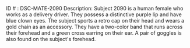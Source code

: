 ID # : DSC-MATE-2090
Description: Subject 2090 is a human female who works as a delivery driver. They possess a distinctive purple lip and have blue clown eyes. The subject sports a retro cap on their head and wears a gold chain as an accessory. They have a two-color band that runs across their forehead and a green cross earring on their ear. A pair of goggles is also found on the subject's forehead.